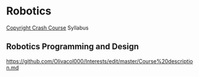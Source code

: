 # Robotics
[Copyright Crash Course](http://guides.lib.utexas.edu/copyright)
Syllabus 

## Robotics Programming and Design 
https://github.com/Olivacol000/Interests/edit/master/Course%20description.md
